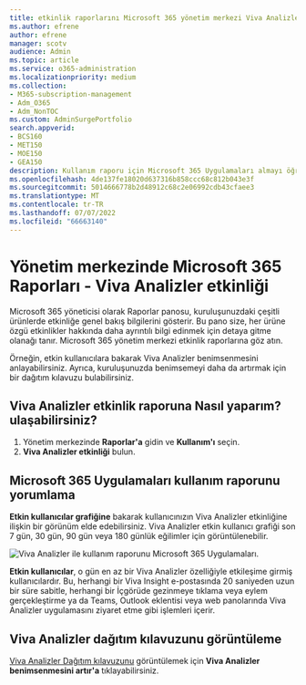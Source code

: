 ```yaml
---
title: etkinlik raporlarını Microsoft 365 yönetim merkezi Viva Analizler
ms.author: efrene
author: efrene
manager: scotv
audience: Admin
ms.topic: article
ms.service: o365-administration
ms.localizationpriority: medium
ms.collection:
- M365-subscription-management
- Adm_O365
- Adm_NonTOC
ms.custom: AdminSurgePortfolio
search.appverid:
- BCS160
- MET150
- MOE150
- GEA150
description: Kullanım raporu için Microsoft 365 Uygulamaları almayı öğrenin. Örneğin, etkin kullanıcılar tarafından Viva Analizler kullanıcı benimsemesi hakkında daha fazla bilgi edinin.
ms.openlocfilehash: 4de137fe18020d637316b858ccc68c812b043e3f
ms.sourcegitcommit: 5014666778b2d48912c68c2e06992cdb43cfaee3
ms.translationtype: MT
ms.contentlocale: tr-TR
ms.lasthandoff: 07/07/2022
ms.locfileid: "66663140"
---
```

# <a name="microsoft-365-reports-in-the-admin-center---viva-insights-activity"></a>Yönetim merkezinde Microsoft 365 Raporları - Viva Analizler etkinliği

Microsoft 365 yöneticisi olarak Raporlar panosu, kuruluşunuzdaki çeşitli ürünlerde etkinliğe genel bakış bilgilerini gösterir. Bu pano size, her ürüne özgü etkinlikler hakkında daha ayrıntılı bilgi edinmek için detaya gitme olanağı tanır. Microsoft 365 yönetim merkezi etkinlik raporlarına göz atın. 

Örneğin, etkin kullanıcılara bakarak Viva Analizler benimsenmesini anlayabilirsiniz. Ayrıca, kuruluşunuzda benimsemeyi daha da artırmak için bir dağıtım kılavuzu bulabilirsiniz.

## <a name="how-do-i-get-to-the-to-the-viva-insights-activity-report"></a>Viva Analizler etkinlik raporuna Nasıl yaparım? ulaşabilirsiniz?

1. Yönetim merkezinde **Raporlar'a** gidin ve **Kullanım'ı** seçin. 
2. **Viva Analizler etkinliği** bulun.

## <a name="interpret-the-microsoft-365-apps-usage-report"></a>Microsoft 365 Uygulamaları kullanım raporunu yorumlama 

**Etkin kullanıcılar grafiğine** bakarak kullanıcınızın Viva Analizler etkinliğine ilişkin bir görünüm elde edebilirsiniz. Viva Analizler etkin kullanıcı grafiği son 7 gün, 30 gün, 90 gün veya 180 günlük eğilimler için görüntülenebilir.  

![Viva Analizler ile kullanım raporunu Microsoft 365 Uygulamaları.](../../media/viva-insights-chart.png)

**Etkin kullanıcılar**, o gün en az bir Viva Analizler özelliğiyle etkileşime girmiş kullanıcılardır. Bu, herhangi bir Viva Insight e-postasında 20 saniyeden uzun bir süre sabitle, herhangi bir İçgörüde gezinmeye tıklama veya eylem gerçekleştirme ya da Teams, Outlook eklentisi veya web panolarında Viva Analizler uygulamasını ziyaret etme gibi işlemleri içerir. 

## <a name="view-the-viva-insights-deployment-guide"></a>Viva Analizler dağıtım kılavuzunu görüntüleme
[Viva Analizler Dağıtım kılavuzunu](/viva/insights/personal/setup/deployment-guide) görüntülemek için **Viva Analizler benimsenmesini artır'a** tıklayabilirsiniz.

